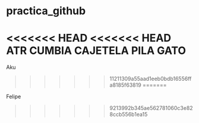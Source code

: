 # practica_github
<<<<<<< HEAD
<<<<<<< HEAD
ATR CUMBIA CAJETELA PILA GATO	
=======
Aku
>>>>>>> 11211309a55aad1eeb0bdb16556ffa8185f63819
=======

Felipe
>>>>>>> 9213992b345ae562781060c3e828ccb556b1ea15
